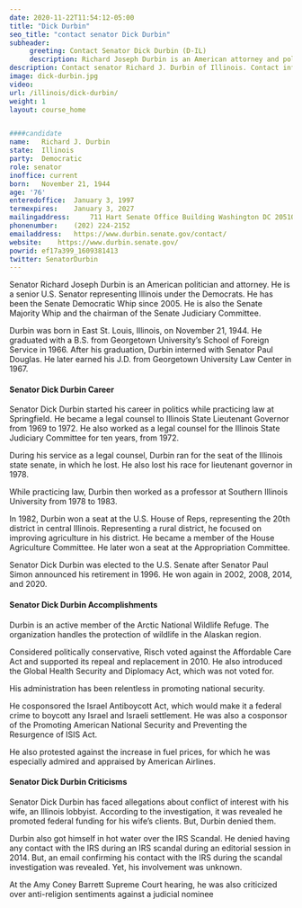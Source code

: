 ```yaml
---
date: 2020-11-22T11:54:12-05:00
title: "Dick Durbin"
seo_title: "contact senator Dick Durbin"
subheader:
     greeting: Contact Senator Dick Durbin (D-IL)
     description: Richard Joseph Durbin is an American attorney and politician serving as the senior United States Senator from Illinois, a seat he was first elected to in 1996. He has been the Senate Democratic Whip since 2005, the second-highest position in the Democratic leadership in the U.S. Senate.
description: Contact senator Richard J. Durbin of Illinois. Contact information for Richard J. Durbin includes email address, phone number, and mailing address.
image: dick-durbin.jpg
video: 
url: /illinois/dick-durbin/
weight: 1
layout: course_home


####candidate
name:	Richard J. Durbin
state:	Illinois
party:	Democratic
role: senator
inoffice: current
born:	November 21, 1944 
age: '76'
enteredoffice:	January 3, 1997
termexpires:	January 3, 2027
mailingaddress:		711 Hart Senate Office Building Washington DC 20510
phonenumber:	(202) 224-2152
emailaddress:	https://www.durbin.senate.gov/contact/
website:	https://www.durbin.senate.gov/
powrid: ef17a399_1609381413
twitter: SenatorDurbin
---
```


Senator Richard Joseph Durbin is an American politician and attorney. He is a senior U.S. Senator representing Illinois under the Democrats. He has been the Senate Democratic Whip since 2005. He is also the Senate Majority Whip and the chairman of the Senate Judiciary Committee.

Durbin was born in East St. Louis, Illinois, on November 21, 1944. He graduated with a B.S. from Georgetown University’s School of Foreign Service in 1966. After his graduation, Durbin interned with Senator Paul Douglas. He later earned his J.D. from Georgetown University Law Center in 1967.

#### Senator Dick Durbin Career

Senator Dick Durbin started his career in politics while practicing law at Springfield. He became a legal counsel to Illinois State Lieutenant Governor from 1969 to 1972. He also worked as a legal counsel for the Illinois State Judiciary Committee for ten years, from 1972.

During his service as a legal counsel, Durbin ran for the seat of the Illinois state senate, in which he lost. He also lost his race for lieutenant governor in 1978.

While practicing law, Durbin then worked as a professor at Southern Illinois University from 1978 to 1983.

In 1982, Durbin won a seat at the U.S. House of Reps, representing the 20th district in central Illinois. Representing a rural district, he focused on improving agriculture in his district. He became a member of the House Agriculture Committee. He later won a seat at the Appropriation Committee.

Senator Dick Durbin was elected to the U.S. Senate after Senator Paul Simon announced his retirement in 1996. He won again in 2002, 2008, 2014, and 2020.

#### Senator Dick Durbin Accomplishments

Durbin is an active member of the Arctic National Wildlife Refuge. The organization handles the protection of wildlife in the Alaskan region.

Considered politically conservative, Risch voted against the Affordable Care Act and supported its repeal and replacement in 2010. He also introduced the Global Health Security and Diplomacy Act, which was not voted for.

His administration has been relentless in promoting national security.

He cosponsored the Israel Antiboycott Act, which would make it a federal crime to boycott any Israel and Israeli settlement. He was also a cosponsor of the Promoting American National Security and Preventing the Resurgence of ISIS Act.

He also protested against the increase in fuel prices, for which he was especially admired and appraised by American Airlines.

#### Senator Dick Durbin Criticisms

Senator Dick Durbin has faced allegations about conflict of interest with his wife, an Illinois lobbyist. According to the investigation, it was revealed he promoted federal funding for his wife’s clients. But, Durbin denied them.

Durbin also got himself in hot water over the IRS Scandal. He denied having any contact with the IRS during an IRS scandal during an editorial session in 2014. But, an email confirming his contact with the IRS during the scandal investigation was revealed. Yet, his involvement was unknown.

At the Amy Coney Barrett Supreme Court hearing, he was also criticized over anti-religion sentiments against a judicial nominee